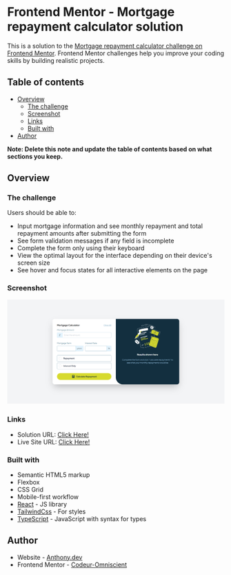 # Frontend Mentor - Mortgage repayment calculator solution

This is a solution to the [Mortgage repayment calculator challenge on Frontend Mentor](https://www.frontendmentor.io/challenges/mortgage-repayment-calculator-Galx1LXK73). Frontend Mentor challenges help you improve your coding skills by building realistic projects.

## Table of contents

- [Overview](#overview)
  - [The challenge](#the-challenge)
  - [Screenshot](#screenshot)
  - [Links](#links)
  - [Built with](#built-with)
- [Author](#author)

**Note: Delete this note and update the table of contents based on what sections you keep.**

## Overview

### The challenge

Users should be able to:

- Input mortgage information and see monthly repayment and total repayment amounts after submitting the form
- See form validation messages if any field is incomplete
- Complete the form only using their keyboard
- View the optimal layout for the interface depending on their device's screen size
- See hover and focus states for all interactive elements on the page

### Screenshot

![website screenshot](./screenshot.jpg)

### Links

- Solution URL: [Click Here!](https://www.frontendmentor.io/solutions/mortgage-repayment-calculator-X9u9e3jLd5)
- Live Site URL: [Click Here!](https://mortgagecalculator-codeuromniscient.netlify.app/)

### Built with

- Semantic HTML5 markup
- Flexbox
- CSS Grid
- Mobile-first workflow
- [React](https://reactjs.org/) - JS library
- [TailwindCss](https://tailwindcss.com/) - For styles
- [TypeScript](https://www.typescriptlang.org/) - JavaScript with syntax for types

## Author

- Website - [Anthony.dev](https://www.your-site.com)
- Frontend Mentor - [Codeur-Omniscient](https://www.frontendmentor.io/profile/Codeur-Omniscient)
